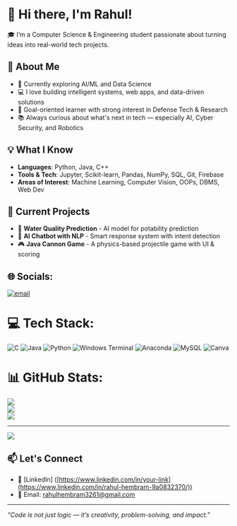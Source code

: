 # 👋 Hi there, I'm Rahul!

🎓 I’m a Computer Science & Engineering student passionate about turning ideas into real-world tech projects.

## 🚀 About Me

- 🧠 Currently exploring AI/ML and Data Science
- 💻 I love building intelligent systems, web apps, and data-driven solutions
- 🎯 Goal-oriented learner with strong interest in Defense Tech & Research
- 📚 Always curious about what's next in tech — especially AI, Cyber Security, and Robotics

## 💡 What I Know

- **Languages**: Python, Java, C++
- **Tools & Tech**: Jupyter, Scikit-learn, Pandas, NumPy, SQL, Git, Firebase
- **Areas of Interest**: Machine Learning, Computer Vision, OOPs, DBMS, Web Dev

## 🧩 Current Projects

- 🧪 **Water Quality Prediction** - AI model for potability prediction  
- 🧠 **AI Chatbot with NLP** - Smart response system with intent detection  
- 🎮 **Java Cannon Game** - A physics-based projectile game with UI & scoring

## 🌐 Socials:
[![email](https://img.shields.io/badge/Email-D14836?logo=gmail&logoColor=white)](mailto:rahulhembram3261@gmail.com) 

# 💻 Tech Stack:
![C](https://img.shields.io/badge/c-%2300599C.svg?style=for-the-badge&logo=c&logoColor=white) ![Java](https://img.shields.io/badge/java-%23ED8B00.svg?style=for-the-badge&logo=openjdk&logoColor=white) ![Python](https://img.shields.io/badge/python-3670A0?style=for-the-badge&logo=python&logoColor=ffdd54) ![Windows Terminal](https://img.shields.io/badge/Windows%20Terminal-%234D4D4D.svg?style=for-the-badge&logo=windows-terminal&logoColor=white) ![Anaconda](https://img.shields.io/badge/Anaconda-%2344A833.svg?style=for-the-badge&logo=anaconda&logoColor=white) ![MySQL](https://img.shields.io/badge/mysql-4479A1.svg?style=for-the-badge&logo=mysql&logoColor=white) ![Canva](https://img.shields.io/badge/Canva-%2300C4CC.svg?style=for-the-badge&logo=Canva&logoColor=white)
# 📊 GitHub Stats:
![](https://github-readme-stats.vercel.app/api?username=rahulaccsocial&theme=dark&hide_border=false&include_all_commits=false&count_private=false)<br/>
![](https://nirzak-streak-stats.vercel.app/?user=rahulaccsocial&theme=dark&hide_border=false)<br/>
![](https://github-readme-stats.vercel.app/api/top-langs/?username=rahulaccsocial&theme=dark&hide_border=false&include_all_commits=false&count_private=false&layout=compact)

---
[![](https://visitcount.itsvg.in/api?id=rahulaccsocial&icon=0&color=0)](https://visitcount.itsvg.in)


## 📫 Let's Connect

- 🔗 [LinkedIn] ([https://www.linkedin.com/in/your-link](https://www.linkedin.com/in/rahul-hembram-9a0832370/))
- 📧 Email: rahulhembram3261@gmail.com

---

_“Code is not just logic — it’s creativity, problem-solving, and impact.”_

